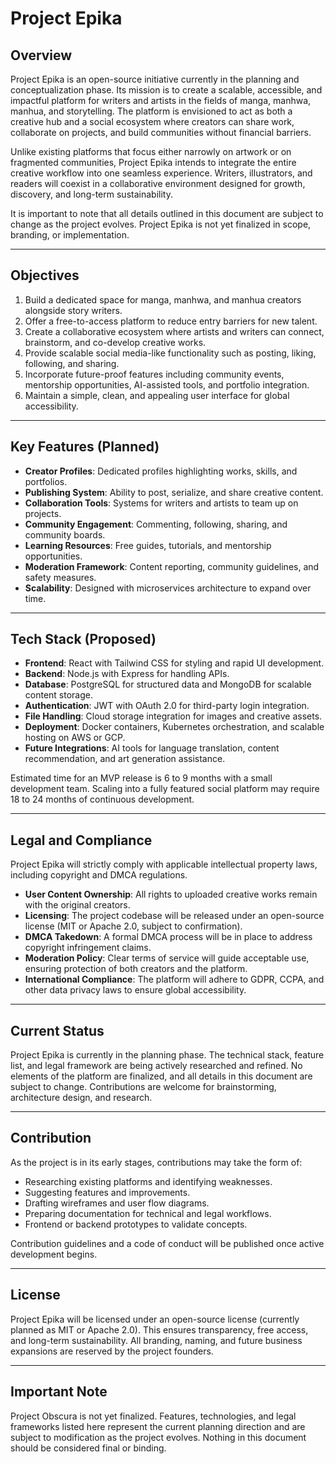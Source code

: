 # Project Epika

## Overview

Project Epika is an open-source initiative currently in the planning and conceptualization phase. Its mission is to create a scalable, accessible, and impactful platform for writers and artists in the fields of manga, manhwa, manhua, and storytelling. The platform is envisioned to act as both a creative hub and a social ecosystem where creators can share work, collaborate on projects, and build communities without financial barriers.

Unlike existing platforms that focus either narrowly on artwork or on fragmented communities, Project Epika intends to integrate the entire creative workflow into one seamless experience. Writers, illustrators, and readers will coexist in a collaborative environment designed for growth, discovery, and long-term sustainability.

It is important to note that all details outlined in this document are subject to change as the project evolves. Project Epika is not yet finalized in scope, branding, or implementation.

---

## Objectives

1. Build a dedicated space for manga, manhwa, and manhua creators alongside story writers.
2. Offer a free-to-access platform to reduce entry barriers for new talent.
3. Create a collaborative ecosystem where artists and writers can connect, brainstorm, and co-develop creative works.
4. Provide scalable social media-like functionality such as posting, liking, following, and sharing.
5. Incorporate future-proof features including community events, mentorship opportunities, AI-assisted tools, and portfolio integration.
6. Maintain a simple, clean, and appealing user interface for global accessibility.

---

## Key Features (Planned)

* **Creator Profiles**: Dedicated profiles highlighting works, skills, and portfolios.
* **Publishing System**: Ability to post, serialize, and share creative content.
* **Collaboration Tools**: Systems for writers and artists to team up on projects.
* **Community Engagement**: Commenting, following, sharing, and community boards.
* **Learning Resources**: Free guides, tutorials, and mentorship opportunities.
* **Moderation Framework**: Content reporting, community guidelines, and safety measures.
* **Scalability**: Designed with microservices architecture to expand over time.

---

## Tech Stack (Proposed)

* **Frontend**: React with Tailwind CSS for styling and rapid UI development.
* **Backend**: Node.js with Express for handling APIs.
* **Database**: PostgreSQL for structured data and MongoDB for scalable content storage.
* **Authentication**: JWT with OAuth 2.0 for third-party login integration.
* **File Handling**: Cloud storage integration for images and creative assets.
* **Deployment**: Docker containers, Kubernetes orchestration, and scalable hosting on AWS or GCP.
* **Future Integrations**: AI tools for language translation, content recommendation, and art generation assistance.

Estimated time for an MVP release is 6 to 9 months with a small development team. Scaling into a fully featured social platform may require 18 to 24 months of continuous development.

---

## Legal and Compliance

Project Epika will strictly comply with applicable intellectual property laws, including copyright and DMCA regulations.

* **User Content Ownership**: All rights to uploaded creative works remain with the original creators.
* **Licensing**: The project codebase will be released under an open-source license (MIT or Apache 2.0, subject to confirmation).
* **DMCA Takedown**: A formal DMCA process will be in place to address copyright infringement claims.
* **Moderation Policy**: Clear terms of service will guide acceptable use, ensuring protection of both creators and the platform.
* **International Compliance**: The platform will adhere to GDPR, CCPA, and other data privacy laws to ensure global accessibility.

---

## Current Status

Project Epika is currently in the planning phase. The technical stack, feature list, and legal framework are being actively researched and refined. No elements of the platform are finalized, and all details in this document are subject to change. Contributions are welcome for brainstorming, architecture design, and research.

---

## Contribution

As the project is in its early stages, contributions may take the form of:

* Researching existing platforms and identifying weaknesses.
* Suggesting features and improvements.
* Drafting wireframes and user flow diagrams.
* Preparing documentation for technical and legal workflows.
* Frontend or backend prototypes to validate concepts.

Contribution guidelines and a code of conduct will be published once active development begins.

---

## License

Project Epika will be licensed under an open-source license (currently planned as MIT or Apache 2.0). This ensures transparency, free access, and long-term sustainability. All branding, naming, and future business expansions are reserved by the project founders.

---

## Important Note

Project Obscura is not yet finalized. Features, technologies, and legal frameworks listed here represent the current planning direction and are subject to modification as the project evolves. Nothing in this document should be considered final or binding.
